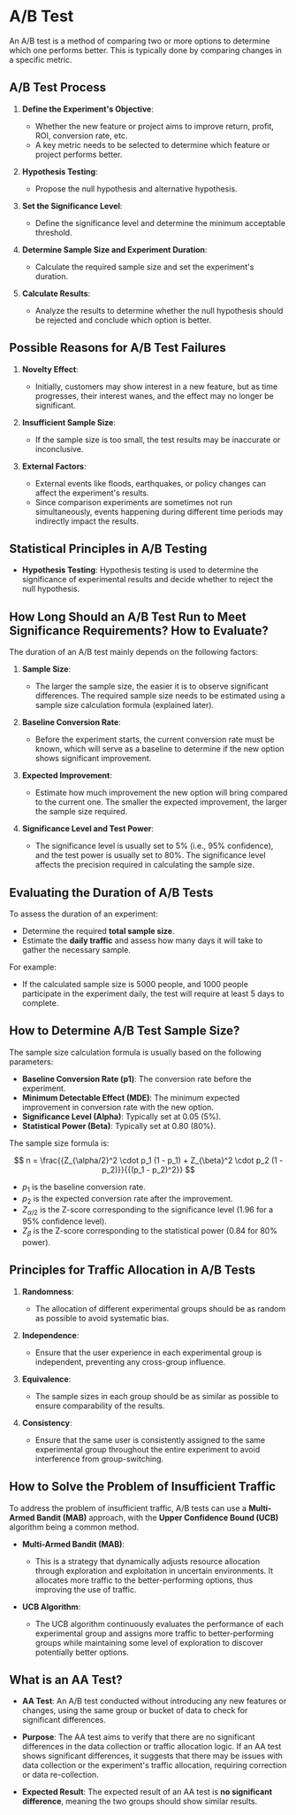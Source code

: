 # A/B Test

An A/B test is a method of comparing two or more options to determine which one performs better. This is typically done by comparing changes in a specific metric.

## A/B Test Process

1. **Define the Experiment's Objective**:
   - Whether the new feature or project aims to improve return, profit, ROI, conversion rate, etc.
   - A key metric needs to be selected to determine which feature or project performs better.

2. **Hypothesis Testing**:
   - Propose the null hypothesis and alternative hypothesis.

3. **Set the Significance Level**:
   - Define the significance level and determine the minimum acceptable threshold.

4. **Determine Sample Size and Experiment Duration**:
   - Calculate the required sample size and set the experiment's duration.

5. **Calculate Results**:
   - Analyze the results to determine whether the null hypothesis should be rejected and conclude which option is better.

## Possible Reasons for A/B Test Failures

1. **Novelty Effect**:
   - Initially, customers may show interest in a new feature, but as time progresses, their interest wanes, and the effect may no longer be significant.

2. **Insufficient Sample Size**:
   - If the sample size is too small, the test results may be inaccurate or inconclusive.

3. **External Factors**:
   - External events like floods, earthquakes, or policy changes can affect the experiment's results.
   - Since comparison experiments are sometimes not run simultaneously, events happening during different time periods may indirectly impact the results.

## Statistical Principles in A/B Testing

- **Hypothesis Testing**: Hypothesis testing is used to determine the significance of experimental results and decide whether to reject the null hypothesis.

## How Long Should an A/B Test Run to Meet Significance Requirements? How to Evaluate?

The duration of an A/B test mainly depends on the following factors:
1. **Sample Size**:
   - The larger the sample size, the easier it is to observe significant differences. The required sample size needs to be estimated using a sample size calculation formula (explained later).

2. **Baseline Conversion Rate**:
   - Before the experiment starts, the current conversion rate must be known, which will serve as a baseline to determine if the new option shows significant improvement.

3. **Expected Improvement**:
   - Estimate how much improvement the new option will bring compared to the current one. The smaller the expected improvement, the larger the sample size required.

4. **Significance Level and Test Power**:
   - The significance level is usually set to 5% (i.e., 95% confidence), and the test power is usually set to 80%. The significance level affects the precision required in calculating the sample size.

## Evaluating the Duration of A/B Tests

To assess the duration of an experiment:
- Determine the required **total sample size**.
- Estimate the **daily traffic** and assess how many days it will take to gather the necessary sample.

For example:
- If the calculated sample size is 5000 people, and 1000 people participate in the experiment daily, the test will require at least 5 days to complete.

## How to Determine A/B Test Sample Size?

The sample size calculation formula is usually based on the following parameters:
- **Baseline Conversion Rate (p1)**: The conversion rate before the experiment.
- **Minimum Detectable Effect (MDE)**: The minimum expected improvement in conversion rate with the new option.
- **Significance Level (Alpha)**: Typically set at 0.05 (5%).
- **Statistical Power (Beta)**: Typically set at 0.80 (80%).

The sample size formula is:

$$
n = \frac{{Z_{\alpha/2}^2 \cdot p_1 (1 - p_1) + Z_{\beta}^2 \cdot p_2 (1 - p_2)}}{{(p_1 - p_2)^2}}
$$

- $p_1$ is the baseline conversion rate.
- $p_2$ is the expected conversion rate after the improvement.
- $Z_{\alpha/2}$ is the Z-score corresponding to the significance level (1.96 for a 95% confidence level).
- $Z_{\beta}$ is the Z-score corresponding to the statistical power (0.84 for 80% power).

## Principles for Traffic Allocation in A/B Tests

1. **Randomness**:
   - The allocation of different experimental groups should be as random as possible to avoid systematic bias.

2. **Independence**:
   - Ensure that the user experience in each experimental group is independent, preventing any cross-group influence.

3. **Equivalence**:
   - The sample sizes in each group should be as similar as possible to ensure comparability of the results.

4. **Consistency**:
   - Ensure that the same user is consistently assigned to the same experimental group throughout the entire experiment to avoid interference from group-switching.

## How to Solve the Problem of Insufficient Traffic

To address the problem of insufficient traffic, A/B tests can use a **Multi-Armed Bandit (MAB)** approach, with the **Upper Confidence Bound (UCB)** algorithm being a common method.

- **Multi-Armed Bandit (MAB)**:
   - This is a strategy that dynamically adjusts resource allocation through exploration and exploitation in uncertain environments. It allocates more traffic to the better-performing options, thus improving the use of traffic.

- **UCB Algorithm**:
   - The UCB algorithm continuously evaluates the performance of each experimental group and assigns more traffic to better-performing groups while maintaining some level of exploration to discover potentially better options.

## What is an AA Test?

- **AA Test**: An A/B test conducted without introducing any new features or changes, using the same group or bucket of data to check for significant differences.
  
- **Purpose**: The AA test aims to verify that there are no significant differences in the data collection or traffic allocation logic. If an AA test shows significant differences, it suggests that there may be issues with data collection or the experiment's traffic allocation, requiring correction or data re-collection.

- **Expected Result**: The expected result of an AA test is **no significant difference**, meaning the two groups should show similar results.
